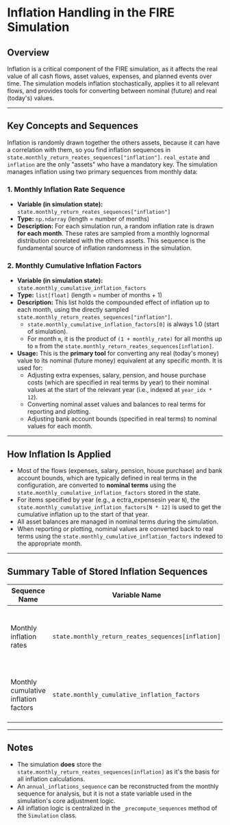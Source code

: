 # Inflation Handling in the FIRE Simulation

## Overview

Inflation is a critical component of the FIRE simulation, as it affects the real
value of all cash flows, asset values, expenses, and planned events over time.
The simulation models inflation stochastically, applies it to all relevant flows,
and provides tools for converting between nominal (future) and real (today's) values.

---

## Key Concepts and Sequences

Inflation is randomly drawn together the others assets, because it can have
a correlation with them, so you find inflation sequences in `state.monthly_return_reates_sequences["inflation"]`.
`real_estate` and `inflation` are the only "assets" who have a mandatory key.
The simulation manages inflation using two primary sequences from monthly data:

### 1. **Monthly Inflation Rate Sequence**

- **Variable (in simulation state):** `state.monthly_return_reates_sequences["inflation"]`
- **Type:** `np.ndarray` (length = number of months)
- **Description:** For each simulation run, a random inflation rate is drawn **for each month**.
  These rates are sampled from a monthly lognormal distribution correlated with the others assets.
  This sequence is the fundamental source of inflation randomness in the simulation.

### 2. **Monthly Cumulative Inflation Factors**

- **Variable (in simulation state):** `state.monthly_cumulative_inflation_factors`
- **Type:** `list[float]` (length = number of months + 1)
- **Description:** This list holds the compounded effect of inflation up to each month, using the
  directly sampled `state.monthly_return_reates_sequences["inflation"]`.
  - `state.monthly_cumulative_inflation_factors[0]` is always 1.0 (start of simulation).
  - For month `m`, it is the product of `(1 + monthly_rate)` for all months up to `m` from the
    `state.monthly_return_reates_sequences[inflation]`.
- **Usage:** This is the **primary tool** for converting any real (today's money) value to its
  nominal (future money) equivalent at any specific month. It is used for:
  - Adjusting extra expenses, salary, pension, and house purchase costs
    (which are specified in real terms by year) to their nominal values at the start of the relevant
    year (i.e., indexed at `year_idx * 12`).
  - Converting nominal asset values and balances to real terms for reporting and plotting.
  - Adjusting bank account bounds (specified in real terms) to nominal values for each month.

---

## How Inflation Is Applied

- Most of the flows (expenses, salary, pension, house purchase) and bank account bounds,
  which are typically defined in real terms in the configuration, are converted to **nominal terms**
  using the `state.monthly_cumulative_inflation_factors` stored in the state.
- For items specified by year (e.g., a ectra_expensesin year `N`), the
  `state.monthly_cumulative_inflation_factors[N * 12]` is used to get the cumulative inflation up
  to the start of that year.
- All asset balances are managed in nominal terms during the simulation.
- When reporting or plotting, nominal values are converted back to real terms using the
  `state.monthly_cumulative_inflation_factors` indexed to the appropriate month.

---

## Summary Table of Stored Inflation Sequences

| Sequence Name                        | Variable Name                                      | Type         | Purpose                                                         |
| ------------------------------------ | -------------------------------------------------- | ------------ | --------------------------------------------------------------- |
| Monthly inflation rates              | `state.monthly_return_reates_sequences[inflation]` | `np.ndarray` | Stochastic monthly inflation path; primary source of randomness |
| Monthly cumulative inflation factors | `state.monthly_cumulative_inflation_factors`       | `np.ndarray` | Convert real to nominal for any month; used for all adjustments |

---

## Notes

- The simulation **does** store the `state.monthly_return_reates_sequences[inflation]`
  as it's the basis for all inflation calculations.
- An `annual_inflations_sequence` can be reconstructed from the monthly sequence for analysis, but
  it is not a state variable used in the simulation's core adjustment logic.
- All inflation logic is centralized in the `_precompute_sequences` method of the `Simulation`
  class.
